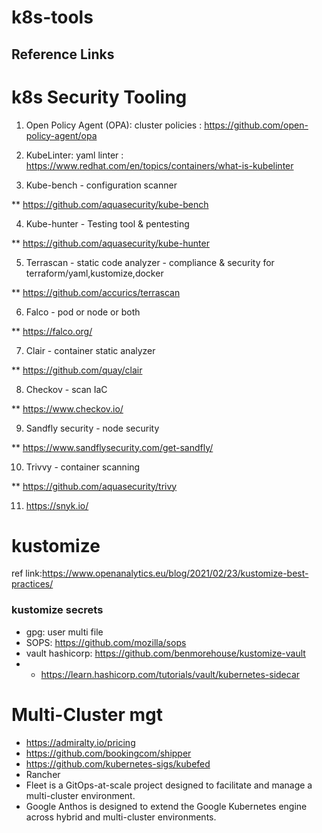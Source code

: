 # k8s-tools

## Reference Links



k8s Security Tooling
=======================
1. Open Policy Agent (OPA): cluster policies : https://github.com/open-policy-agent/opa

2. KubeLinter: yaml linter : https://www.redhat.com/en/topics/containers/what-is-kubelinter

3. Kube-bench - configuration scanner

** https://github.com/aquasecurity/kube-bench

4. Kube-hunter - Testing tool & pentesting

** https://github.com/aquasecurity/kube-hunter

5. Terrascan - static code analyzer - compliance & security for terraform/yaml,kustomize,docker

** https://github.com/accurics/terrascan 

6. Falco - pod or node or both

** https://falco.org/

7. Clair - container static analyzer

** https://github.com/quay/clair

8. Checkov - scan IaC

** https://www.checkov.io/

9. Sandfly security - node security

** https://www.sandflysecurity.com/get-sandfly/

10. Trivvy - container scanning

** https://github.com/aquasecurity/trivy

11. https://snyk.io/


kustomize
==============
ref link:https://www.openanalytics.eu/blog/2021/02/23/kustomize-best-practices/

### kustomize secrets
* gpg: user multi file
* SOPS: https://github.com/mozilla/sops
* vault hashicorp: https://github.com/benmorehouse/kustomize-vault
* * https://learn.hashicorp.com/tutorials/vault/kubernetes-sidecar


Multi-Cluster mgt
=============
* https://admiralty.io/pricing
* https://github.com/bookingcom/shipper
* https://github.com/kubernetes-sigs/kubefed
* Rancher
* Fleet is a GitOps-at-scale project designed to facilitate and manage a multi-cluster environment.
* Google Anthos is designed to extend the Google Kubernetes engine across hybrid and multi-cluster environments.

